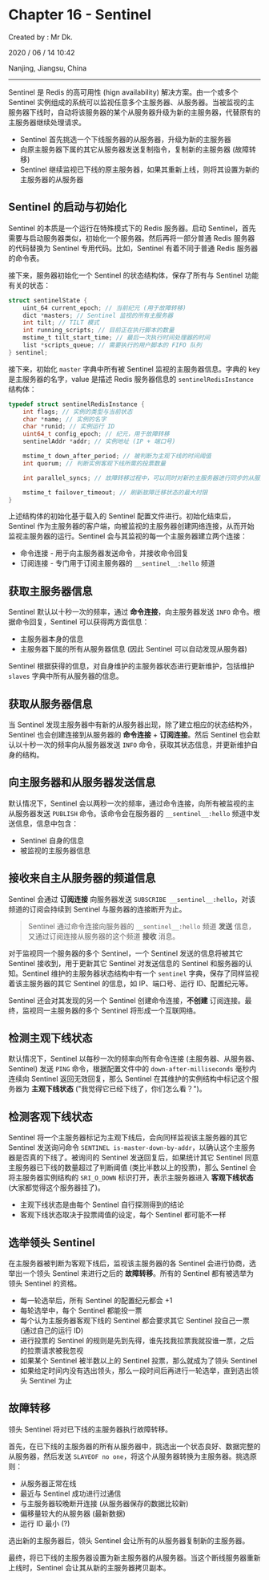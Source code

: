 # Chapter 16 - Sentinel

Created by : Mr Dk.

2020 / 06 / 14 10:42

Nanjing, Jiangsu, China

---

Sentinel 是 Redis 的高可用性 (hign availability) 解决方案。由一个或多个 Sentinel 实例组成的系统可以监视任意多个主服务器、从服务器。当被监视的主服务器下线时，自动将该服务器的某个从服务器升级为新的主服务器，代替原有的主服务器继续处理请求。

- Sentinel 首先挑选一个下线服务器的从服务器，升级为新的主服务器
- 向原主服务器下属的其它从服务器发送复制指令，复制新的主服务器 (故障转移)
- Sentinel 继续监视已下线的原主服务器，如果其重新上线，则将其设置为新的主服务器的从服务器

## Sentinel 的启动与初始化

Sentinel 的本质是一个运行在特殊模式下的 Redis 服务器。启动 Sentinel，首先需要与启动服务器类似，初始化一个服务器。然后再将一部分普通 Redis 服务器的代码替换为 Sentinel 专用代码。比如，Sentinel 有着不同于普通 Redis 服务器的命令表。

接下来，服务器初始化一个 Sentinel 的状态结构体，保存了所有与 Sentinel 功能有关的状态：

```c
struct sentinelState {
    uint_64 current_epoch; // 当前纪元 (用于故障转移)
    dict *masters; // Sentinel 监视的所有主服务器
    int tilt; // TILT 模式
    int running_scripts; // 目前正在执行脚本的数量
    mstime_t tilt_start_time; // 最后一次执行时间处理器的时间
    list *scripts_queue; // 需要执行的用户脚本的 FIFO 队列
} sentinel;
```

接下来，初始化 `master` 字典中所有被 Sentinel 监视的主服务器信息。字典的 key 是主服务器的名字，value 是描述 Redis 服务器信息的 `sentinelRedisInstance` 结构体：

```c
typedef struct sentinelRedisInstance {
    int flags; // 实例的类型与当前状态
    char *name; // 实例的名字
    char *runid; // 实例运行 ID
    uint64_t config_epoch; // 纪元，用于故障转移
    sentinelAddr *addr; // 实例地址 (IP + 端口号)

    mstime_t down_after_period; // 被判断为主观下线的时间阈值
    int quorum; // 判断实例客观下线所需的投票数量

    int parallel_syncs; // 故障转移过程中，可以同时对新的主服务器进行同步的从服务器数量

    mstime_t failover_timeout; // 刷新故障迁移状态的最大时限
}
```

上述结构体的初始化基于载入的 Sentinel 配置文件进行。初始化结束后，Sentinel 作为主服务器的客户端，向被监视的主服务器创建网络连接，从而开始监视主服务器的运行。Sentinel 会与其监视的每一个主服务器建立两个连接：

- 命令连接 - 用于向主服务器发送命令，并接收命令回复
- 订阅连接 - 专门用于订阅主服务器的 `__sentinel__:hello` 频道

## 获取主服务器信息

Sentinel 默认以十秒一次的频率，通过 **命令连接**，向主服务器发送 `INFO` 命令。根据命令回复，Sentinel 可以获得两方面信息：

- 主服务器本身的信息
- 主服务器下属的所有从服务器信息 (因此 Sentinel 可以自动发现从服务器)

Sentinel 根据获得的信息，对自身维护的主服务器状态进行更新维护，包括维护 `slaves` 字典中所有从服务器的信息。

## 获取从服务器信息

当 Sentinel 发现主服务器中有新的从服务器出现，除了建立相应的状态结构外，Sentinel 也会创建连接到从服务器的 **命令连接** + **订阅连接**。然后 Sentinel 也会默认以十秒一次的频率向从服务器发送 `INFO` 命令，获取其状态信息，并更新维护自身的结构。

## 向主服务器和从服务器发送信息

默认情况下，Sentinel 会以两秒一次的频率，通过命令连接，向所有被监视的主从服务器发送 `PUBLISH` 命令。该命令会在服务器的 `__sentinel__:hello` 频道中发送信息，信息中包含：

- Sentinel 自身的信息
- 被监视的主服务器信息

## 接收来自主从服务器的频道信息

Sentinel 会通过 **订阅连接** 向服务器发送 `SUBSCRIBE __sentinel__:hello`，对该频道的订阅会持续到 Sentinel 与服务器的连接断开为止。

> Sentinel 通过命令连接向服务器的 `__sentinel__:hello` 频道 **发送** 信息，又通过订阅连接从服务器的这个频道 **接收** 消息。

对于监视同一个服务器的多个 Sentinel，一个 Sentinel 发送的信息将被其它 Sentinel 接收到，用于更新其它 Sentinel 对发送信息的 Sentinel 和服务器的认知。Sentinel 维护的主服务器状态结构中有一个 `sentinel` 字典，保存了同样监视着该主服务器的其它 Sentinel 的信息，如 IP、端口号、运行 ID、配置纪元等。

Sentinel 还会对其发现的另一个 Sentinel 创建命令连接，**不创建** 订阅连接。最终，监视同一主服务器的多个 Sentinel 将形成一个互联网络。

## 检测主观下线状态

默认情况下，Sentinel 以每秒一次的频率向所有命令连接 (主服务器、从服务器、Sentinel) 发送 `PING` 命令，根据配置文件中的 `down-after-milliseconds` 毫秒内连续向 Sentinel 返回无效回复，那么 Sentinel 在其维护的实例结构中标记这个服务器为 **主观下线状态** ("我觉得它已经下线了，你们怎么看？")。

## 检测客观下线状态

Sentinel 将一个主服务器标记为主观下线后，会向同样监视该主服务器的其它 Sentinel 发送询问命令 `SENTINEL is-master-down-by-addr`，以确认这个主服务器是否真的下线了。被询问的 Sentinel 发送回复后，如果统计其它 Sentinel 同意主服务器已下线的数量超过了判断阈值 (类比半数以上的投票)，那么 Sentinel 会将主服务器实例结构的 `SRI_O_DOWN` 标识打开，表示主服务器进入 **客观下线状态** (大家都觉得这个服务器挂了)。

- 主观下线状态是由每个 Sentinel 自行探测得到的结论
- 客观下线状态取决于投票阈值的设定，每个 Sentinel 都可能不一样

## 选举领头 Sentinel

在主服务器被判断为客观下线后，监视该主服务器的各 Sentinel 会进行协商，选举出一个领头 Sentinel 来进行之后的 **故障转移**。所有的 Sentinel 都有被选举为领头 Sentinel 的资格。

- 每一轮选举后，所有 Sentinel 的配置纪元都会 +1
- 每轮选举中，每个 Sentinel 都能投一票
- 每个认为主服务器客观下线的 Sentinel 都会要求其它 Sentinel 投自己一票 (通过自己的运行 ID)
- 进行投票的 Sentinel 的规则是先到先得，谁先找我拉票我就投谁一票，之后的拉票请求被我忽视
- 如果某个 Sentinel 被半数以上的 Sentinel 投票，那么就成为了领头 Sentinel
- 如果给定时间内没有选出领头，那么一段时间后再进行一轮选举，直到选出领头 Sentinel 为止

## 故障转移

领头 Sentinel 将对已下线的主服务器执行故障转移。

首先，在已下线的主服务器的所有从服务器中，挑选出一个状态良好、数据完整的从服务器，然后发送 `SLAVEOF no one`，将这个从服务器转换为主服务器。挑选原则：

- 从服务器正常在线
- 最近与 Sentinel 成功进行过通信
- 与主服务器较晚断开连接 (从服务器保存的数据比较新)
- 偏移量较大的从服务器 (最新数据)
- 运行 ID 最小 (?)

选出新的主服务器后，领头 Sentinel 会让所有的从服务器复制新的主服务器。

最终，将已下线的主服务器设置为新主服务器的从服务器。当这个断线服务器重新上线时，Sentinel 会让其从新的主服务器拷贝副本。
